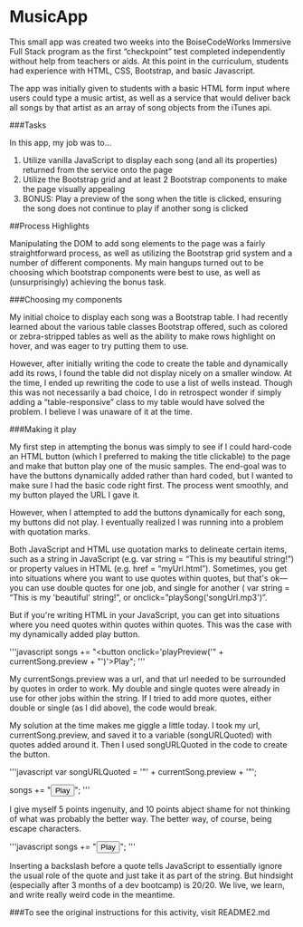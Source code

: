 # MusicApp

This small app was created two weeks into the BoiseCodeWorks Immersive Full Stack program as the first “checkpoint” test completed independently without help from teachers or aids. At this point in the curriculum, students had experience with HTML, CSS, Bootstrap, and basic Javascript.

The app was initially given to students with a basic HTML form input where users could type a music artist, as well as a service that would deliver back all songs by that artist as an array of song objects from the iTunes api.

###Tasks

In this app, my job was to...

1. Utilize vanilla JavaScript to display each song (and all its properties) returned from the service onto the page
2. Utilize the Bootstrap grid and at least 2 Bootstrap components to make the page visually appealing
3. BONUS: Play a preview of the song when the title is clicked, ensuring the song does not continue to play if another song is clicked

##Process Highlights

Manipulating the DOM to add song elements to the page was a fairly straightforward process, as well as utilizing the Bootstrap grid system and a number of different components. My main hangups turned out to be choosing which bootstrap components were best to use, as well as (unsurprisingly) achieving the bonus task.

###Choosing my components

My initial choice to display each song was a Bootstrap table. I had recently learned about the various table classes Bootstrap offered, such as colored or zebra-stripped tables as well as the ability to make rows highlight on hover, and was eager to try putting them to use.

However, after initially writing the code to create the table and dynamically add its rows, I found the table did not display nicely on a smaller window. At the time, I ended up rewriting the code to use a list of wells instead. Though this was not necessarily a bad choice, I do in retrospect wonder if simply adding a “table-responsive” class to my table would have solved the problem. I believe I was unaware of it at the time.

###Making it play

My first step in attempting the bonus was simply to see if I could hard-code an HTML button (which I preferred to making the title clickable) to the page and make that button play one of the music samples. The end-goal was to have the buttons dynamically added rather than hard coded, but I wanted to make sure I had the basic code right first. The process went smoothly, and my button played the URL I gave it.

However, when I attempted to add the buttons dynamically for each song, my buttons did not play. I eventually realized I was running into a problem with quotation marks. 

Both JavaScript and HTML use quotation marks to delineate certain items, such as a string in JavaScript (e.g. var string = “This is my beautiful string!”) or property values in HTML (e.g. href = “myUrl.html”). Sometimes, you get into situations where you want to use quotes within quotes, but that's ok—you can use double quotes for one job, and single for another ( var string = “This is my 'beautiful' string!”, or onclick=”playSong('songUrl.mp3')”.

But if you're writing HTML in your JavaScript, you can get into situations where you need quotes within quotes within quotes. This was the case with my dynamically added play button.

'''javascript
songs += "<button onclick='playPreview('" + currentSong.preview + "')'>Play</button>";
'''

My currentSongs.preview was a url, and that url needed to be surrounded by quotes in order to work. My double and single quotes were already in use for other jobs within the string. If I tried to add more quotes, either double or single (as I did above), the code would break.

My solution at the time makes me giggle a little today. I took my url, currentSong.preview, and saved it to a variable (songURLQuoted) with quotes added around it. Then I used songURLQuoted in the code to create the button.

'''javascript
var songURLQuoted = '"' + currentSong.preview + '"';

songs += "<button onclick='playPreview(" + songURLQuoted + ")'>Play</button>";
'''

I give myself 5 points ingenuity, and 10 points abject shame for not thinking of what was probably the better way. The better way, of course, being escape characters.

'''javascript
songs += "<button onclick='playPreview(\”" + currentSong.preview + "\”)'>Play</button>";
'''

Inserting a backslash before a quote tells JavaScript to essentially ignore the usual role of the quote and just take it as part of the string. But hindsight (especially after 3 months of a dev bootcamp) is 20/20. We live, we learn, and write really weird code in the meantime.

###To see the original instructions for this activity, visit README2.md